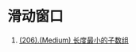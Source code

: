 # 滑动窗口

1. [(206).(Medium) 长度最小的子数组][206]


[206]: ../slidewindow/E206_Medium_MinimumSizeSubarraySum.java
